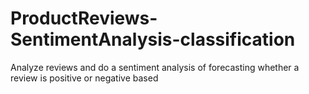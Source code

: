 # ProductReviews-SentimentAnalysis-classification
Analyze reviews and do a sentiment analysis of forecasting whether a review is positive or negative based
